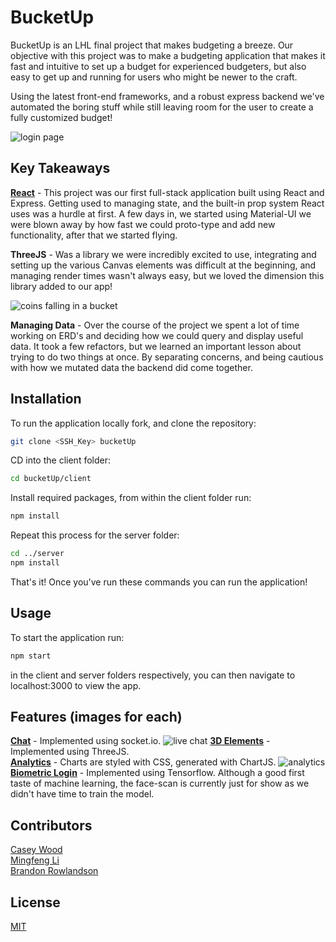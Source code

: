# BucketUp

BucketUp is an LHL final project that makes budgeting a breeze. Our objective with this project was to make a budgeting application that makes it fast and intuitive to set up a budget for experienced budgeters, but also easy to get up and running for users who might be newer to the craft. 

   Using the latest front-end frameworks, and a robust express backend we've automated the boring stuff while still leaving room for the user to create a fully customized budget!

![login page](https://github.com/CaseyQWood/Buckets/blob/master/client/docs/login-facemesh.gif)

## Key Takeaways
**[React](https://reactjs.org/)** - This project was our first full-stack application built using React and Express. Getting used to managing state, and the built-in prop system React uses was a hurdle at first. A few days in, we started using Material-UI we were blown away by how fast we could proto-type and add new functionality, after that we started flying.

**ThreeJS** - Was a library we were incredibly excited to use, integrating and setting up the various Canvas elements was difficult at the beginning, and managing render times wasn't always easy, but we loved the dimension this library added to our app!

![coins falling in a bucket](https://github.com/CaseyQWood/Buckets/blob/master/client/docs/bucket-animation-budget.gif)

**Managing Data** - Over the course of the project we spent a lot of time working on ERD's and deciding how we could query and display useful data. It took a few refactors, but we learned an important lesson about trying to do two things at once. By separating concerns, and being cautious with how we mutated data the backend did come together.

## Installation

To run the application locally fork, and clone the repository:

```bash
git clone <SSH_Key> bucketUp
```
CD into the client folder:
```bash
cd bucketUp/client
```
Install required packages, from within the client folder run:
```bash
npm install
```
Repeat this process for the server folder:
```bash
cd ../server
npm install
```

That's it! Once you've run these commands you can run the application!

## Usage

To start the application run:
```bash
npm start
```
in the client and server folders respectively, you can then navigate to localhost:3000 to view the app.

## Features (images for each)
**[Chat](https://socket.io/)** - Implemented using socket.io. 
![live chat](https://github.com/CaseyQWood/Buckets/blob/master/client/docs/live-chat.gif) 
**[3D Elements](https://threejs.org/)** - Implemented using ThreeJS.  
**[Analytics](https://www.chartjs.org/)** - Charts are styled with CSS, generated with ChartJS.
![analytics](https://github.com/CaseyQWood/Buckets/blob/master/client/docs/Screen%20Shot%202021-08-15%20at%209.48.57%20PM.png)
**[Biometric Login](https://www.tensorflow.org/)** - Implemented using Tensorflow. Although a good first taste of machine learning, the face-scan is currently just for show as we didn't have time to train the model.

## Contributors
[Casey Wood](http://github.com/CaseyQWood)   
[Mingfeng Li](http://github.com/MingfengLi0122)   
[Brandon Rowlandson](http://github.com/Barndon99)

## License
[MIT](https://choosealicense.com/licenses/mit/) 